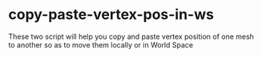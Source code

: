 # copy-paste-vertex-pos-in-ws
These two script will help you copy and paste vertex position of one mesh to another so as to move them locally or in World Space
